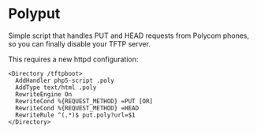 # Polyput

Simple script that handles PUT and HEAD requests from Polycom phones, so
you can finally disable your TFTP server.

This requires a new httpd configuration:

    <Directory /tftpboot>
      AddHandler php5-script .poly
      AddType text/html .poly
      RewriteEngine On
      RewriteCond %{REQUEST_METHOD} =PUT [OR]
      RewriteCond %{REQUEST_METHOD} =HEAD
      RewriteRule ^(.*)$ put.poly?url=$1
    </Directory>



